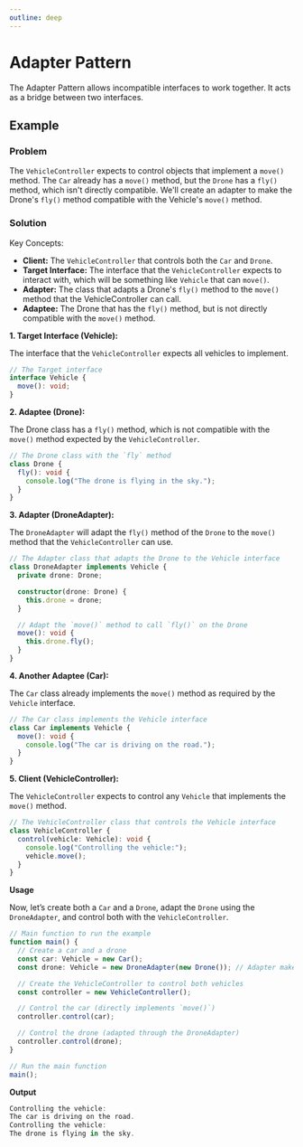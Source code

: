 ```yaml
---
outline: deep
---
```


# Adapter Pattern

The Adapter Pattern allows incompatible interfaces to work together. It acts as a bridge between two interfaces.

## Example

### Problem

The `VehicleController` expects to control objects that implement a `move()` method. The `Car` already has a `move()` method, but the `Drone` has a `fly()` method, which isn't directly compatible. We'll create an adapter to make the Drone's `fly()` method compatible with the Vehicle's `move()` method.

### Solution

Key Concepts:

- **Client:** The `VehicleController` that controls both the `Car` and `Drone`.
- **Target Interface:** The interface that the `VehicleController` expects to interact with, which will be something like `Vehicle` that can `move()`.
- **Adapter:** The class that adapts a Drone's `fly()` method to the `move()` method that the VehicleController can call.
- **Adaptee:** The Drone that has the `fly()` method, but is not directly compatible with the `move()` method.

**1. Target Interface (Vehicle):**

The interface that the `VehicleController` expects all vehicles to implement.

```ts
// The Target interface
interface Vehicle {
  move(): void;
}
```

**2. Adaptee (Drone):**

The Drone class has a `fly()` method, which is not compatible with the `move()` method expected by the `VehicleController`.

```ts
// The Drone class with the `fly` method
class Drone {
  fly(): void {
    console.log("The drone is flying in the sky.");
  }
}
```

**3. Adapter (DroneAdapter):**

The `DroneAdapter` will adapt the `fly()` method of the `Drone` to the `move()` method that the `VehicleController` can use.

```ts
// The Adapter class that adapts the Drone to the Vehicle interface
class DroneAdapter implements Vehicle {
  private drone: Drone;

  constructor(drone: Drone) {
    this.drone = drone;
  }

  // Adapt the `move()` method to call `fly()` on the Drone
  move(): void {
    this.drone.fly();
  }
}
```

**4. Another Adaptee (Car):**

The `Car` class already implements the `move()` method as required by the `Vehicle` interface.

```ts
// The Car class implements the Vehicle interface
class Car implements Vehicle {
  move(): void {
    console.log("The car is driving on the road.");
  }
}
```

**5. Client (VehicleController):**

The `VehicleController` expects to control any `Vehicle` that implements the `move()` method.

```ts
// The VehicleController class that controls the Vehicle interface
class VehicleController {
  control(vehicle: Vehicle): void {
    console.log("Controlling the vehicle:");
    vehicle.move();
  }
}
```

**Usage**

Now, let’s create both a `Car` and a `Drone`, adapt the `Drone` using the `DroneAdapter`, and control both with the `VehicleController`.

```ts
// Main function to run the example
function main() {
  // Create a car and a drone
  const car: Vehicle = new Car();
  const drone: Vehicle = new DroneAdapter(new Drone()); // Adapter makes Drone compatible

  // Create the VehicleController to control both vehicles
  const controller = new VehicleController();

  // Control the car (directly implements `move()`)
  controller.control(car);

  // Control the drone (adapted through the DroneAdapter)
  controller.control(drone);
}

// Run the main function
main();
```

**Output**

```ts
Controlling the vehicle:
The car is driving on the road.
Controlling the vehicle:
The drone is flying in the sky.
```